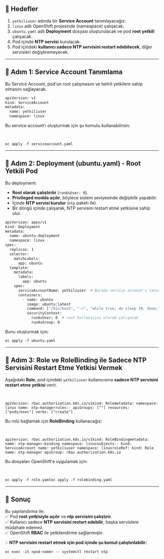 ## 🎯 **Hedefler**

1.  `yetkiliuser` adında bir **Service Account** tanımlayacağız.
2.  `linux` adlı OpenShift projesinde (namespace) çalışacak.
3.  `ubuntu.yaml` adlı **Deployment** dosyası oluşturulacak ve pod **root yetkili** çalışacak.
4.  Pod içinde **NTP servisi** kurulacak.
5.  Pod içindeki **kullanıcı sadece NTP servisini restart edebilecek**, diğer servisleri değiştiremeyecek.

* * *

## 📌 **Adım 1: Service Account Tanımlama**

Bu Service Account, pod'un root çalışmasını ve belirli yetkilere sahip olmasını sağlayacak.

```sh
apiVersion: v1
kind: ServiceAccount
metadata:
  name: yetkiliuser
  namespace: linux
```

Bu service account'ı oluşturmak için şu komutu kullanabilirsin:

&nbsp;

`oc apply -f serviceaccount.yaml`

* * *

## 📌 **Adım 2: Deployment (ubuntu.yaml) - Root Yetkili Pod**

Bu deployment:

- **Root olarak çalıştırılır** (`runAsUser: 0`).
- **Privileged modda açılır**, böylece sistem seviyesinde değişiklik yapabilir.
- İçinde **NTP servisi kurulur** (`ntp` paketi ile).
- Bir döngü içinde çalışarak, NTP servisini restart etme yetkisine sahip olur.

```sh
apiVersion: apps/v1
kind: Deployment
metadata:
  name: ubuntu-deployment
  namespace: linux
spec:
  replicas: 1
  selector:
    matchLabels:
      app: ubuntu
  template:
    metadata:
      labels:
        app: ubuntu
    spec:
      serviceAccountName: yetkiliuser  # Burada service account'ı tanımlıyoruz
      containers:
        - name: ubuntu
          image: ubuntu:latest
          command: ["/bin/bash", "-c", "while true; do sleep 30; done;"]
          securityContext:
            runAsUser: 0  # root kullanıcısı olarak çalışacak
            runAsGroup: 0
```

Bunu oluşturmak için:

`oc apply -f ubuntu.yaml`

* * *

## 📌 **Adım 3: Role ve RoleBinding ile Sadece NTP Servisini Restart Etme Yetkisi Vermek**

Aşağıdaki **Role**, pod içindeki `yetkiliuser` kullanıcısına **sadece NTP servisini restart etme yetkisi** verir.

&nbsp;

`apiVersion: rbac.authorization.k8s.io/v1kind: Rolemetadata: namespace: linux name: ntp-managerrules:- apiGroups: [""] resources: ["pods/exec"] verbs: ["create"]`

Bu rolü bağlamak için **RoleBinding** kullanacağız:

&nbsp;

`apiVersion: rbac.authorization.k8s.io/v1kind: RoleBindingmetadata: name: ntp-manager-binding namespace: linuxsubjects:- kind: ServiceAccount name: yetkiliuser namespace: linuxroleRef: kind: Role name: ntp-manager apiGroup: rbac.authorization.k8s.io`

Bu dosyaları OpenShift'e uygulamak için:

&nbsp;

`oc apply -f role.yamloc apply -f rolebinding.yaml`

* * *

## 🎯 **Sonuç**

Bu yapılandırma ile:  
✅ Pod **root yetkisiyle açılır** ve **ntp servisini çalıştırır**.  
✅ Kullanıcı sadece **NTP servisini restart edebilir**, başka servislere müdahale edemez.  
✅ OpenShift **RBAC** ile yetkilendirme sağlanmıştır.

💡 **NTP servisini restart etmek için pod içinde şu komut çalıştırılabilir:**

`oc exec -it <pod-name> -- systemctl restart ntp`
